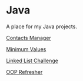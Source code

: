 # Java

A place for my Java projects.

[Contacts Manager](https://github.com/bwilliams4428/Java/tree/main/Contacts%20Manager)

[Minimum Values](https://github.com/bwilliams4428/Java/blob/main/Minimum%20Values/README.md)

[Linked List Challenge](https://github.com/bwilliams4428/Java/tree/main/Linked%20List%20Challenge)

[OOP Refresher](https://github.com/bwilliams4428/Java/tree/main/OOP%20Refresher)
